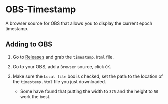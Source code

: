 # OBS-Timestamp
A browser source for OBS that allows you to display the current epoch timestamp.

## Adding to OBS
1. Go to [Releases](https://github.com/BlackOpsOne/OBS-Timestamp/releases) and grab the `timestamp.html` file.

2. Go to your OBS, add a `Browser` source, click `OK`.

3. Make sure the `Local file` box is checked, set the path to the location of the `timestamp.html` file you just downloaded.
	- Some have found that putting the width to `375` and the height to `50` work the best.
